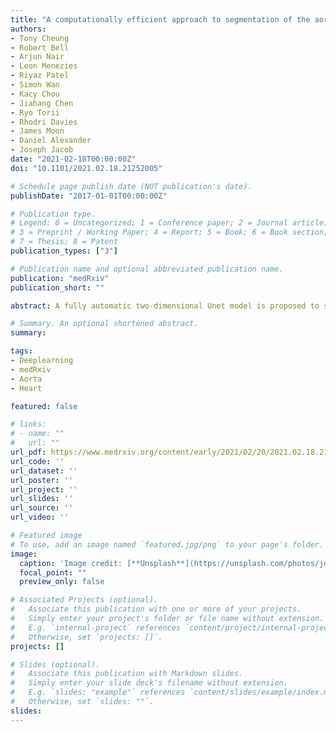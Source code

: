 ```yaml
---
title: "A computationally efficient approach to segmentation of the aorta and coronary arteries using deep learning"
authors:
- Tony Cheung
- Robert Bell
- Arjun Nair
- Leon Menezies
- Riyaz Patel
- Simon Wan  
- Kacy Chou
- Jiahang Chen
- Ryo Torii
- Rhodri Davies
- James Moon
- Daniel Alexander
- Joseph Jacob
date: "2021-02-18T00:00:00Z"
doi: "10.1101/2021.02.18.21252005"

# Schedule page publish date (NOT publication's date).
publishDate: "2017-01-01T00:00:00Z"

# Publication type.
# Legend: 0 = Uncategorized; 1 = Conference paper; 2 = Journal article;
# 3 = Preprint / Working Paper; 4 = Report; 5 = Book; 6 = Book section;
# 7 = Thesis; 8 = Patent
publication_types: ["3"]

# Publication name and optional abbreviated publication name.
publication: "medRxiv"
publication_short: ""

abstract: A fully automatic two-dimensional Unet model is proposed to segment aorta and coronary arteries in computed tomography images. Two models are trained to segment two regions of interest, (1) the aorta and the coronary arteries or (2) the coronary arteries alone. Our method achieves 91.20% and 88.80% dice similarity coefficient accuracy on regions of interest 1 and 2 respectively. Compared with a semi-automatic segmentation method, our model performs better when segmenting the coronary arteries alone. The performance of the proposed method is comparable to existing published two-dimensional or three-dimensional deep learning models. Furthermore, the algorithmic and graphical processing unit memory efficiencies are maintained such that the model can be deployed within hospital computer networks where graphical processing units are typically not available.

# Summary. An optional shortened abstract.
summary:

tags:
- Deeplearning
- medRxiv
- Aorta
- Heart

featured: false

# links:
# - name: ""
#   url: ""
url_pdf: https://www.medrxiv.org/content/early/2021/02/20/2021.02.18.21252005.full.pdf
url_code: ''
url_dataset: ''
url_poster: ''
url_project: ''
url_slides: ''
url_source: ''
url_video: ''

# Featured image
# To use, add an image named `featured.jpg/png` to your page's folder.
image:
  caption: 'Image credit: [**Unsplash**](https://unsplash.com/photos/jdD8gXaTZsc)'
  focal_point: ""
  preview_only: false

# Associated Projects (optional).
#   Associate this publication with one or more of your projects.
#   Simply enter your project's folder or file name without extension.
#   E.g. `internal-project` references `content/project/internal-project/index.md`.
#   Otherwise, set `projects: []`.
projects: []

# Slides (optional).
#   Associate this publication with Markdown slides.
#   Simply enter your slide deck's filename without extension.
#   E.g. `slides: "example"` references `content/slides/example/index.md`.
#   Otherwise, set `slides: ""`.
slides:
---
```

